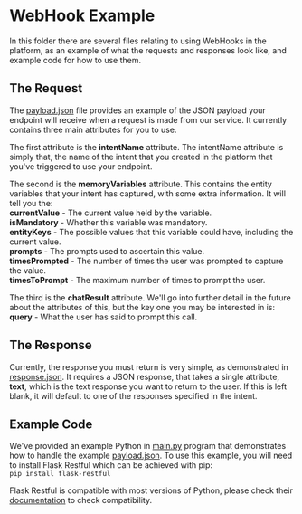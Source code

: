 # WebHook Example
In this folder there are several files relating to using WebHooks in the platform, as an example of what the requests and responses look like, and example code for how to use them.

## The Request  
The [payload.json](payload.json) file provides an example of the JSON payload your endpoint will receive when a request is made from our service. It currently contains three main attributes for you to use.

The first attribute is the **intentName** attribute. The intentName attribute is simply that, the name of the intent that you created in the platform that you've triggered to use your endpoint.

The second is the **memoryVariables** attribute. This contains the entity variables that your intent has captured, with some extra information. It will tell you the:  
**currentValue** - The current value held by the variable.  
**isMandatory** - Whether this variable was mandatory.  
**entityKeys** - The possible values that this variable could have, including the current value.  
**prompts** - The prompts used to ascertain this value.  
**timesPrompted** - The number of times the user was prompted to capture the value.  
**timesToPrompt** - The maximum number of times to prompt the user.  

The third is the **chatResult** attribute. We'll go into further detail in the future about the attributes of this, but the key one you may be interested in is:  
**query** - What the user has said to prompt this call.

## The Response
Currently, the response you must return is very simple, as demonstrated in [response.json](response.json). It requires a JSON response, that takes a single attribute, **text**, which is the text response you want to return to the user. If this is left blank, it will default to one of the responses specified in the intent.

## Example Code
We've provided an example Python in [main.py](main.py) program that demonstrates how to handle the example [payload.json](payload.json). To use this example, you will need to install Flask Restful which can be achieved with pip:  
`pip install flask-restful`

Flask Restful is compatible with most versions of Python, please check their [documentation](http://flask-restful.readthedocs.io/en/0.3.5/installation.html) to check compatibility.
